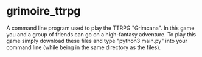 # grimoire_ttrpg
A command line program used to play the TTRPG "Grimcana". 
In this game you and a group of friends can go on a high-fantasy adventure. 
To play this game simply download these files and type "python3 main.py" into your command line (while being in the same directory as the files). 
